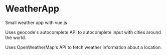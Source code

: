 # WeatherApp
Small weather app with vue.js

Uses geocode's autocomplete API to autocomplete input with cities around the world.

Uses OpenWeatherMap's API to fetch weather information about a location.
